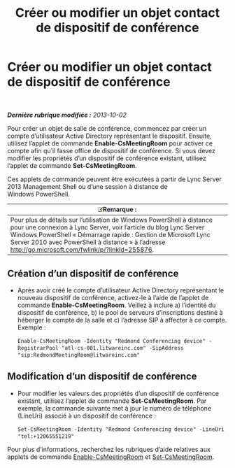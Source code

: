 ﻿---
title: Créer ou modifier un objet contact de dispositif de conférence
TOCTitle: Créer ou modifier un objet contact de dispositif de conférence
ms:assetid: 62ed64be-379c-417d-9453-511881cf5604
ms:mtpsurl: https://technet.microsoft.com/fr-fr/library/JJ994035(v=OCS.15)
ms:contentKeyID: 53095437
ms.date: 05/20/2016
mtps_version: v=OCS.15
ms.translationtype: HT
---

# Créer ou modifier un objet contact de dispositif de conférence

 

_**Dernière rubrique modifiée :** 2013-10-02_

Pour créer un objet de salle de conférence, commencez par créer un compte d’utilisateur Active Directory représentant le dispositif. Ensuite, utilisez l’applet de commande **Enable-CsMeetingRoom** pour activer ce compte afin qu’il fasse office de dispositif de conférence. Si vous devez modifier les propriétés d’un dispositif de conférence existant, utilisez l’applet de commande **Set-CsMeetingRoom**.

Ces applets de commande peuvent être exécutées à partir de Lync Server 2013 Management Shell ou d’une session à distance de Windows PowerShell.

<table>
<thead>
<tr class="header">
<th><img src="images/Gg398920.note(OCS.15).gif" title="note" alt="note" />Remarque :</th>
</tr>
</thead>
<tbody>
<tr class="odd">
<td>Pour plus de détails sur l’utilisation de Windows PowerShell à distance pour une connexion à Lync Server, voir l’article du blog Lync Server Windows PowerShell « Démarrage rapide : Gestion de Microsoft Lync Server 2010 avec PowerShell à distance » à l’adresse <a href="http://go.microsoft.com/fwlink/p/?linkid=255876">http://go.microsoft.com/fwlink/p/?linkId=255876</a>.</td>
</tr>
</tbody>
</table>



## Création d’un dispositif de conférence

  - Après avoir créé le compte d’utilisateur Active Directory représentant le nouveau dispositif de conférence, activez-le à l’aide de l’applet de commande **Enable-CsMeetingRoom**. Veillez à inclure a) l’identité du dispositif de conférence, b) le pool de serveurs d’inscriptions destiné à héberger le compte de la salle et c) l’adresse SIP à affecter à ce compte. Exemple :
    
        Enable-CsMeetingRoom -Identity "Redmond Conferencing device" -RegistrarPool "atl-cs-001.litwareinc.com" -SipAddress "sip:RedmondMeetingRoom@litwareinc.com"

## Modification d’un dispositif de conférence

  - Pour modifier les valeurs des propriétés d’un dispositif de conférence existant, utilisez l’applet de commande **Set-CsMeetingRoom**. Par exemple, la commande suivante met à jour le numéro de téléphone (LineUri) associé à un dispositif de conférence :
    
        Set-CsMeetingRoom -Identity "Redmond Conferencing device" -LineUri "tel:+12065551219"

Pour plus d’informations, recherchez les rubriques d’aide relatives aux applets de commande [Enable-CsMeetingRoom](enable-csmeetingroom.md) et [Set-CsMeetingRoom](set-csmeetingroom.md).

